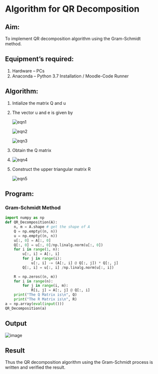 # Algorithm for QR Decomposition
## Aim:
To implement QR decomposition algorithm using the Gram-Schmidt method.
## Equipment’s required:
1.	Hardware – PCs
2.	Anaconda – Python 3.7 Installation / Moodle-Code Runner
## Algorithm:
1.	Intialize the matrix Q and u
2.	The vector u and e is given by

    ![eqn1](./ex4.jpg)

    ![eqn2](./ex6.jpg)

    ![eqn3](./ex3.jpg)

3.	Obtain the Q matrix
4.	  
    ![eqn4](./ex1.jpg)

5.	Construct the upper triangular matrix R

    ![eqn5](./ex2.jpg)


## Program:
### Gram-Schmidt Method
```python
import numpy as np
def QR_Decomposition(A):
    n, m = A.shape # get the shape of A
    Q = np.empty((n, n)) 
    u = np.empty((n, n)) 
    u[:, 0] = A[:, 0] 
    Q[:, 0] = u[:, 0]/np.linalg.norm(u[:, 0])
    for i in range(1, n):
        u[:, i] = A[:, i]
        for j in range(i): 
            u[:, i] -= (A[:, i] @ Q[:, j]) * Q[:, j] 
        Q[:, i] = u[:, i] /np.linalg.norm(u[:, i]) 
        
    R = np.zeros((n, m))
    for i in range(n):
        for j in range(i, m):
            R[i, j] = A[:, j] @ Q[:, i]
    print("The Q Matrix is\n", Q)
    print("The R Matrix is\n", R)
a = np.array(eval(input()))
QR_Decomposition(a)
```

## Output

![image](https://github.com/user-attachments/assets/8162da49-3a92-4cfd-b44b-46d503d8a279)

## Result
Thus the QR decomposition algorithm using the Gram-Schmidt process is written and verified the result.
